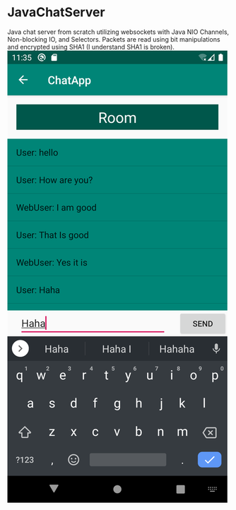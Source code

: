 # JavaChatServer
Java chat server from scratch utilizing websockets with Java NIO Channels, Non-blocking IO, and Selectors. Packets are read using bit manipulations and encrypted using SHA1 (I understand SHA1 is broken).
<img src="AndroidApp/Chat Room with Messages.png">
